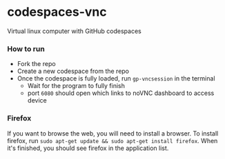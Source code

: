 # codespaces-vnc
Virtual linux computer with GitHub codespaces

### How to run
- Fork the repo
- Create a new codespace from the repo
- Once the codespace is fully loaded, run ``gp-vncsession`` in the terminal
   - Wait for the program to fully finish
   - port ``6080`` should open which links to noVNC dashboard to access device


### Firefox
If you want to browse the web, you will need to install a browser. To install firefox, run ``sudo apt-get update && sudo apt-get install firefox``. When it's finished, you should see firefox in the application list.
